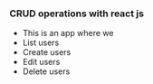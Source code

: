 
### CRUD operations with react js

- This is an app where we
- List users
- Create users
- Edit users
- Delete users



